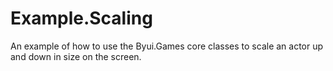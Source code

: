 # Example.Scaling
An example of how to use the Byui.Games core classes to scale an actor up and down in size on the
screen.